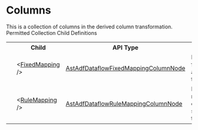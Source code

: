 # Columns

<div class="LanguageSummary"><div class ="SummaryItem">This is a collection of columns in the derived column transformation.</div></div><div class="SchemaBindingGroup"><div class="SchemaBindingGroupHeader">Permitted Collection Child Definitions</div><table id="SchemaBindingList" class="SchemaBindingList"><tbody><tr><th class="SchemaBindingIconColumnHeader">&nbsp;</th><th class="SchemaBindingNameColumnHeader">Child</th><th class="SchemaBindingTypeColumnHeader">API Type</th><th class="SchemaBindingSummaryColumnHeader">Description</th></tr><tr class="cd0"><td class="SchemaBindingIcon"><div class="NotRequired" /></td><td class="SchemaBindingName"><span class="punc">&lt;</span><a href=Varigence.Languages.Biml.DataFactory.AstAdfDataflowFixedMappingColumnNode.html">FixedMapping</a><span class="punc"> /&gt;</span></td><td class="SchemaBindingType"><a href="../api-reference/Varigence.Languages.Biml.DataFactory.AstAdfDataflowFixedMappingColumnNode.html">AstAdfDataflowFixedMappingColumnNode</a></td><td class="SchemaBindingSummary">Fixed mapping for columns in a dataflow transformation.</td></tr><tr class="cd1"><td class="SchemaBindingIcon"><div class="NotRequired" /></td><td class="SchemaBindingName"><span class="punc">&lt;</span><a href=Varigence.Languages.Biml.DataFactory.AstAdfDataflowRuleMappingColumnNode.html">RuleMapping</a><span class="punc"> /&gt;</span></td><td class="SchemaBindingType"><a href="../api-reference/Varigence.Languages.Biml.DataFactory.AstAdfDataflowRuleMappingColumnNode.html">AstAdfDataflowRuleMappingColumnNode</a></td><td class="SchemaBindingSummary">Rule based mapping for columns in a select transformation.</td></tr></tbody></table></div>